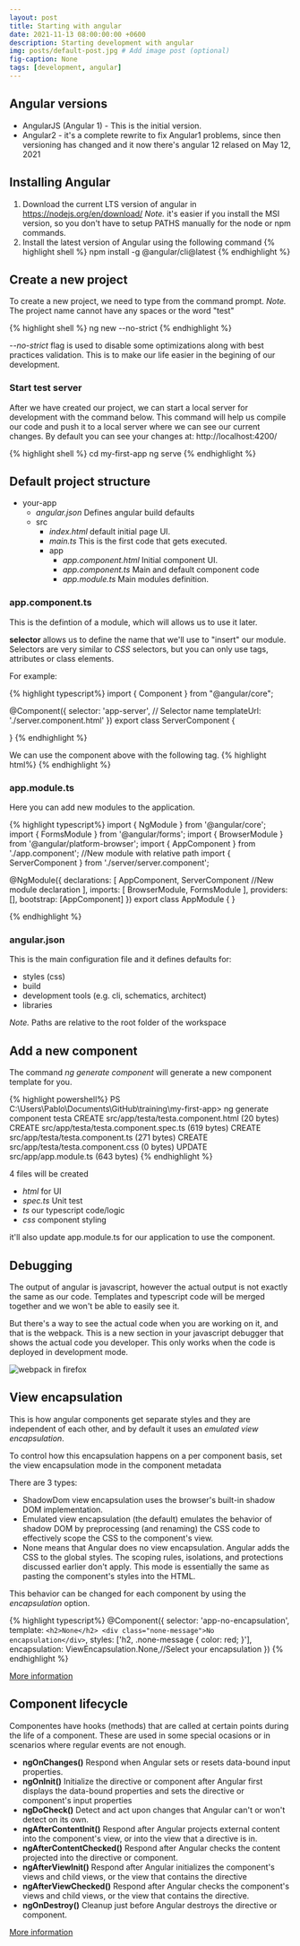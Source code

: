 ```yaml
---
layout: post
title: Starting with angular
date: 2021-11-13 08:00:00:00 +0600
description: Starting development with angular
img: posts/default-post.jpg # Add image post (optional)
fig-caption: None
tags: [development, angular]
---
```



## Angular versions

 - AngularJS (Angular 1) - This is the initial version.
 - Angular2 - it's a complete rewrite to fix Angular1 problems, since then versioning has changed and it now there's angular 12 relased on May 12, 2021


## Installing Angular

1. Download the current LTS version of angular in https://nodejs.org/en/download/
*Note.* it's easier if you install the MSI version, so you don't have to setup PATHS manually for the node or npm commands.
2. Install the latest version of Angular using the following command 
{% highlight shell %}
npm install -g @angular/cli@latest
{% endhighlight %}

## Create a new project

To create a new project, we need to type from the command prompt.
*Note.* The project name cannot have any spaces or the word "test"

{% highlight shell %}
ng new <project name> --no-strict
{% endhighlight %}

*--no-strict* flag is used to disable some optimizations along with best practices validation. This is to make our life easier in the begining of our development.

### Start test server ###
After we have created our project, we can start a local server for development with the command below.
This command will help us compile our code and push it to a local server where we can see our current changes.
By default you can see your changes at: http://localhost:4200/

{% highlight shell %}
cd my-first-app
ng serve
{% endhighlight %}

## Default project structure

- your-app
  - *angular.json* Defines angular build defaults
  - src
    - *index.html* default initial page UI.
	- *main.ts* This is the first code that gets executed.
    - app
	  - *app.component.html* Initial component UI.
	  - *app.component.ts* Main and default component code
	  - *app.module.ts* Main modules definition.

### app.component.ts

This is the defintion of a module, which will allows us to use it later.

**selector** allows us to define the name that we'll use to "insert" our module. 
Selectors are very similar to *CSS* selectors, but you can only  use tags, attributes or class elements. 

For example:

{% highlight typescript%}
import { Component } from "@angular/core";

@Component({
    selector: 'app-server', // Selector name
    templateUrl: './server.component.html'
})
export class ServerComponent {

}
{% endhighlight %}

We can use the component above with the following tag.
{% highlight html%}
<app-server></app-server>
{% endhighlight %}


### app.module.ts

Here you can add new modules to the application.

{% highlight typescript%}
import { NgModule } from '@angular/core';
import { FormsModule } from '@angular/forms';
import { BrowserModule } from '@angular/platform-browser';
import { AppComponent } from './app.component';
//New module with relative path
import { ServerComponent } from './server/server.component';

@NgModule({
  declarations: [
    AppComponent,
    ServerComponent //New module declaration
  ],
  imports: [
    BrowserModule,
    FormsModule
  ],
  providers: [],
  bootstrap: [AppComponent]
})
export class AppModule { }

{% endhighlight %}


### angular.json

This is the main configuration file and it defines defaults for:
 
 - styles (css)
 - build
 - development tools (e.g. cli, schematics, architect)
 - libraries
 
*Note.* Paths are relative to the root folder of the workspace


## Add a new component

The command *ng generate component <component-name>* will generate a new component template for you.

{% highlight powershell%}
PS C:\Users\Pablo\Documents\GitHub\training\my-first-app> ng generate component testa
CREATE src/app/testa/testa.component.html (20 bytes)
CREATE src/app/testa/testa.component.spec.ts (619 bytes)
CREATE src/app/testa/testa.component.ts (271 bytes)
CREATE src/app/testa/testa.component.css (0 bytes)
UPDATE src/app/app.module.ts (643 bytes)
{% endhighlight %}


4 files will be created
 - *html* for UI
 - *spec.ts* Unit test
 - *ts* our typescript code/logic
 - *css* component styling

it'll also update app.module.ts for our application to use the component.

## Debugging

The output of angular is javascript, however the actual output is not exactly the same as our code. 
Templates and typescript code will be merged together and we won't be able to easily see it.

But there's a way to see the actual code when you are working on it, and that is the webpack. This is a new section in your javascript debugger that shows the actual code you developer. This only works when the code is deployed in development mode.

![webpack in firefox]({{site.baseurl}}/assets/img/posts/2021-11-13-Debug-angular.jpg)

## View encapsulation

This is how angular components get separate styles and they are independent of each other, and by default it uses an *emulated view encapsulation*.

To control how this encapsulation happens on a per component basis, set the view encapsulation mode in the component metadata

There are 3 types:

 - ShadowDom view encapsulation uses the browser's built-in shadow DOM implementation.
 - Emulated view encapsulation (the default) emulates the behavior of shadow DOM by preprocessing (and renaming) the CSS code to effectively scope the CSS to the component's view.
 - None means that Angular does no view encapsulation. Angular adds the CSS to the global styles. The scoping rules, isolations, and protections discussed earlier don't apply. This mode is essentially the same as pasting the component's styles into the HTML.

This behavior can be changed for each component by using the *encapsulation* option.

{% highlight typescript%}
@Component({
  selector: 'app-no-encapsulation',
  template: `
    <h2>None</h2>
    <div class="none-message">No encapsulation</div>
  `,
  styles: ['h2, .none-message { color: red; }'],
  encapsulation: ViewEncapsulation.None,//Select your encapsulation
})
{% endhighlight %}

[More information](https://angular.io/guide/view-encapsulation)

## Component lifecycle

Componentes have hooks (methods) that are called at certain points during the life of a component.
These are used in some special ocasions or in scenarios where regular events are not enough.

 - **ngOnChanges()** Respond when Angular sets or resets data-bound input properties.
 - **ngOnInit()** Initialize the directive or component after Angular first displays the data-bound properties and sets the directive or component's input properties
 - **ngDoCheck()** Detect and act upon changes that Angular can't or won't detect on its own.
 - **ngAfterContentInit()** Respond after Angular projects external content into the component's view, or into the view that a directive is in.
 - **ngAfterContentChecked()** Respond after Angular checks the content projected into the directive or component.
 - **ngAfterViewInit()** Respond after Angular initializes the component's views and child views, or the view that contains the directive
 - **ngAfterViewChecked()** Respond after Angular checks the component's views and child views, or the view that contains the directive.
 - **ngOnDestroy()** Cleanup just before Angular destroys the directive or component.

[More information](https://angular.io/guide/lifecycle-hooks)